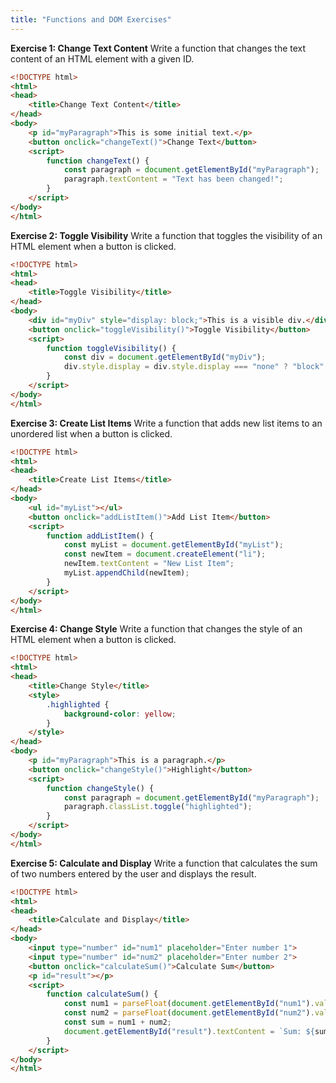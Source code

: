 ```yaml
---
title: "Functions and DOM Exercises"
---
```


**Exercise 1: Change Text Content**
Write a function that changes the text content of an HTML element with a given ID.

```html
<!DOCTYPE html>
<html>
<head>
    <title>Change Text Content</title>
</head>
<body>
    <p id="myParagraph">This is some initial text.</p>
    <button onclick="changeText()">Change Text</button>
    <script>
        function changeText() {
            const paragraph = document.getElementById("myParagraph");
            paragraph.textContent = "Text has been changed!";
        }
    </script>
</body>
</html>
```

**Exercise 2: Toggle Visibility**
Write a function that toggles the visibility of an HTML element when a button is clicked.

```html
<!DOCTYPE html>
<html>
<head>
    <title>Toggle Visibility</title>
</head>
<body>
    <div id="myDiv" style="display: block;">This is a visible div.</div>
    <button onclick="toggleVisibility()">Toggle Visibility</button>
    <script>
        function toggleVisibility() {
            const div = document.getElementById("myDiv");
            div.style.display = div.style.display === "none" ? "block" : "none";
        }
    </script>
</body>
</html>
```

**Exercise 3: Create List Items**
Write a function that adds new list items to an unordered list when a button is clicked.

```html
<!DOCTYPE html>
<html>
<head>
    <title>Create List Items</title>
</head>
<body>
    <ul id="myList"></ul>
    <button onclick="addListItem()">Add List Item</button>
    <script>
        function addListItem() {
            const myList = document.getElementById("myList");
            const newItem = document.createElement("li");
            newItem.textContent = "New List Item";
            myList.appendChild(newItem);
        }
    </script>
</body>
</html>
```

**Exercise 4: Change Style**
Write a function that changes the style of an HTML element when a button is clicked.

```html
<!DOCTYPE html>
<html>
<head>
    <title>Change Style</title>
    <style>
        .highlighted {
            background-color: yellow;
        }
    </style>
</head>
<body>
    <p id="myParagraph">This is a paragraph.</p>
    <button onclick="changeStyle()">Highlight</button>
    <script>
        function changeStyle() {
            const paragraph = document.getElementById("myParagraph");
            paragraph.classList.toggle("highlighted");
        }
    </script>
</body>
</html>
```

**Exercise 5: Calculate and Display**
Write a function that calculates the sum of two numbers entered by the user and displays the result.

```html
<!DOCTYPE html>
<html>
<head>
    <title>Calculate and Display</title>
</head>
<body>
    <input type="number" id="num1" placeholder="Enter number 1">
    <input type="number" id="num2" placeholder="Enter number 2">
    <button onclick="calculateSum()">Calculate Sum</button>
    <p id="result"></p>
    <script>
        function calculateSum() {
            const num1 = parseFloat(document.getElementById("num1").value);
            const num2 = parseFloat(document.getElementById("num2").value);
            const sum = num1 + num2;
            document.getElementById("result").textContent = `Sum: ${sum}`;
        }
    </script>
</body>
</html>
```

